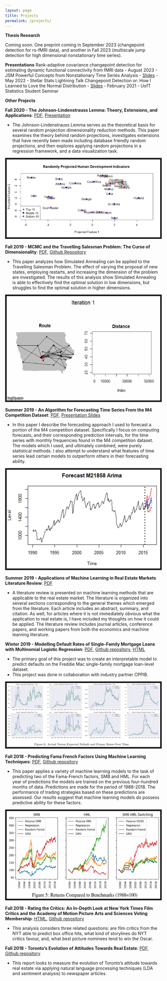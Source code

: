 ```yaml
---
layout: page
title: Projects
permalink: /projects/
---
```


**Thesis Research**

Coming soon. One preprint coming in September 2023 (changepoint detection for rs-fMRI data), and another in Fall 2023 (multiscale jump detection for high dimensional nonstationary time series).

**Presentations**
Rank-adaptive covariance changepoint detection for estimating dynamic functional connectivity from fMRI data - August 2023 - JSM 
Powerful Concepts from Nonstationary Time Series Analysis - <a href="https://github.com/daveveitch/Presentations/blob/main/nstspresentation2.pdf">Slides</a> - May 2022 - Stellar Stats Lightning Talk
Changepoint Detection or: How I Learned to Love the Normal Distribution - <a href="https://github.com/daveveitch/Presentations/blob/main/mjpdpresentation.pdf">Slides</a> - February 2021 - UofT Statistics Student Seminar


**Other Projects**

**Fall 2020 - The Johnson-Lindenstrauss Lemma: Theory, Extensions, and Applications**: <a href="https://github.com/daveveitch/UofT/raw/master/MAT1850%20-%20Linear%20Algebra%20Optimization/JL%20Lemma%20-%20Theory%20Extensions%20Applications.pdf">PDF</a>, <a href="https://github.com/daveveitch/UofT/raw/master/MAT1850%20-%20Linear%20Algebra%20Optimization/JL%20Lemma%20Presentation.pdf">Presentation</a>
- The Johnson-Lindenstrauss Lemma serves as the theoretical basis for several random projection dimensionality reduction methods. This paper examines the theory behind random projections, investigates extensions that have recently been made including database friendly random projections, and then explores applying random projections in a regression framework, and a data visualization task.
<p style="text-align:center;"><img src="https://github.com/daveveitch/UofT/raw/master/MAT1850%20-%20Linear%20Algebra%20Optimization/econrandomproject.png" alt="HTML5 Icon" width="500" height="253" border="5"></p>

**Fall 2019 - MCMC and the Travelling Salesman Problem: The Curse of Dimensionality**: <a href="https://github.com/daveveitch/UofT/raw/master/STA3431/MCMC%20for%20the%20Travelling%20Salesman%20Problem.pdf">PDF</a>, <a href="https://github.com/daveveitch/UofT/tree/master/STA3431">Github Repository</a>
- This paper analyzes how Simulated Annealing can be applied to the Travelling Salesman Problem. The effect of varying the proposal of new states, employing restarts, and increasing the dimension of the problem are investigated. The results of this analysis show Simulated Annealing is able to effectively find the optimal solution in low dimensions, but struggles to find the optimal solution in higher dimensions.
<p style="text-align:center;"><img src="https://raw.githubusercontent.com/daveveitch/UofT/master/STA3431/MCMCTSPGif.gif" alt="HTML5 Icon" width="500" height="339" border="5"></p>

**Summer 2019 - An Algorithm for Forecasting Time Series From the M4 Competition Dataset**: <a href="https://github.com/daveveitch/UofT/raw/master/Time%20Series%20Reading%20Course/M4ForecastingAlgorithmPaper%20-%20David%20Veitch.pdf">PDF</a>, <a href="https://github.com/daveveitch/UofT/raw/master/Time%20Series%20Reading%20Course/M4ForecastingAlgorithmPresentation%20-%20David%20Veitch.pdf">Presentation Slides</a>
- In  this  paper  I  describe  the  forecasting  approach  I  used  to  forecast  a  portion  of  the  M4  competition dataset.  Specifically I focus on computing forecasts, and their corresponding prediction intervals, for the time series with monthly frequencies found in the M4 competition dataset.  The models which I used, and ultimately combined, were purely statistical methods.  I also attempt to understand what features of time series lead certain models to outperform others in their forecasting ability.
<p style="text-align:center;"><img src="/assets/arimapic.PNG" alt="HTML5 Icon" width="500" height="321" border="5"></p>

**Summer 2019 - Applications of Machine Learning in Real Estate Markets Literature Review**: <a href="https://github.com/daveveitch/Research/raw/master/ML%20in%20Real%20Estate%20Literature%20Review/Real_Estate_ML_Literature_Review.pdf">PDF</a>
- A literature review is presented on machine learning methods that are applicable to the real estate market. The literature is organized into several sections corresponding to the general themes which emerged from the literature. Each article includes an abstract, summary, and citation. As well, for articles where it is not immediately obvious what the application to real estate is, I have included my thoughts on how it could be applied. The literature review includes journal articles, conference papers, and working papers from both the economics and machine learning literature.

**Winter 2019 - Modelling Default Rates of Single-Family Mortgage Loans with Multinomial Logistic Regression**: <a href="https://github.com/daveveitch/UofT/raw/master/STA2453/Project%202/FinalSubmission/FinalReport.pdf">PDF</a>, <a href="https://github.com/daveveitch/UofT/tree/master/STA2453/Project%202/FinalSubmission">Github repository</a>, <a href="https://daveveitch.github.io/assets/MtgDefaultMNLogit.html">HTML</a>
- The primary goal of this project was to create an interpretable model to predict defaults on the Freddie Mac single-family mortgage loan-level dataset.
- This project was done in collaboration with industry partner CPPIB.
<p style="text-align:center;"><img src="/assets/mortgagepic.PNG" alt="HTML5 Icon" width="500" height="208" border="5"></p>

**Fall 2018 - Predicting Fama French Factors Using Machine Learning Techniques**: <a href="https://github.com/daveveitch/UofT/raw/master/CSC2515%20-%20Intro%20to%20ML/CSC2515Project/Report/PredictingFamaFrenchFactorsUsingML.pdf">PDF</a>, <a href="https://github.com/daveveitch/UofT/tree/master/CSC2515%20-%20Intro%20to%20ML/CSC2515Project">Github repository</a>
- This paper applies a variety of machine learning models to the task of predicting two of the Fama-French factors, SMB and HML. For each year of predictions the models are trained on the previous four-hundred months of data. Predictions are made for the period of 1988-2018. The performance of trading strategies based on these predictions are assessed. Our results suggest that machine learning models do possess predictive ability for these factors.
<p style="text-align:center;"><img src="/assets/famafrenchpic.PNG" alt="HTML5 Icon" width="500" height="285" border="5"></p>

**Fall 2018 - Rating the Critics: An In-Depth Look at New York Times Film Critics and the Academy of Motion Picture Arts and Sciences Voting Membership**: <a href="https://daveveitch.github.io/movieproject.html">HTML</a>, <a href="https://github.com/daveveitch/UofT/tree/master/STA2453/Project%201/Final%20Report">Github repository</a>
- This analysis considers three related questions: are film critics from the NYT able to predict box office hits, what kind of storylines do NYT critics favour, and, what best picture nominees tend to win the Oscar.

**Fall 2018 - Toronto’s Evolution of Attitudes Towards Real Estate**: <a href="https://github.com/daveveitch/UofT/raw/master/STA2101%20-%20Applied%20Stats%201/CADRealEstateProject/STA2101%20Final%20Project%20-%20David%20Veitch.pdf">PDF</a>, <a href="https://github.com/daveveitch/UofT/tree/master/STA2101%20-%20Applied%20Stats%201/CADRealEstateProject">Github repository</a>
- This report looks to measure the evolution of Toronto’s attitude towards real estate via applying natural language processing techniques (LDA and sentiment analysis) to newspaper articles.
